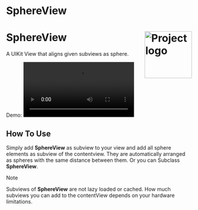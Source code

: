 # SphereView
<h1> SphereView
  <img align="right" alt="Project logo" src="../assets/Icon.png" width=128px>
</h1>

A UIKit View that aligns given subviews as sphere.

Demo:
![](../assets/Demo.mp4)

## How To Use
Simply add **SphereView** as subview to your view and add all sphere elements as subview of the contentview. They are automatically arranged as spheres with the same distance between them. Or you can Subclass **SphereView**.

> [!NOTE]  
> Subviews of **SphereView** are not lazy loaded or cached. How much subviews you can add to the contentView depends on your hardware limitations.